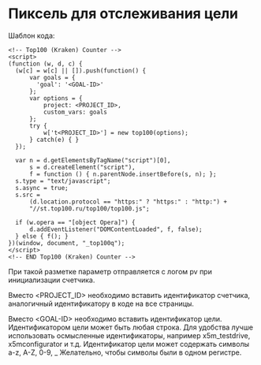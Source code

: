 # Пиксель для отслеживания цели

Шаблон кода:

```text
<!-- Top100 (Kraken) Counter -->
<script>
(function (w, d, c) {
  (w[c] = w[c] || []).push(function() {
      var goals = {
        'goal': '<GOAL-ID>'
      };   
      var options = {
          project: <PROJECT_ID>,
          custom_vars: goals
      }; 
      try {
          w['t<PROJECT_ID>'] = new top100(options);
      } catch(e) { }
  });

  var n = d.getElementsByTagName("script")[0],
      s = d.createElement("script"),
      f = function () { n.parentNode.insertBefore(s, n); };
  s.type = "text/javascript";
  s.async = true;
  s.src =
      (d.location.protocol == "https:" ? "https:" : "http:") +
      "//st.top100.ru/top100/top100.js";

  if (w.opera == "[object Opera]") {
      d.addEventListener("DOMContentLoaded", f, false);
  } else { f(); }
})(window, document, "_top100q");
</script>
<!-- END Top100 (Kraken) Counter -->
```

При такой разметке параметр отправляется с логом pv при инициализации счетчика.

Вместо &lt;PROJECT\_ID&gt; необходимо вставить идентификатор счетчика, аналогичный идентификатору в коде на все страницы.

Вместо &lt;GOAL-ID&gt; необходимо вставить идентификатор цели. Идентификатором цели может быть любая строка. Для удобства лучше использовать осмысленные идентификаторы, например x5m\_testdrive, x5mconfigurator и т.д. Идентификатор цели может содержать символы a-z, A-Z, 0-9, \_ Желательно, чтобы символы были в одном регистре.

